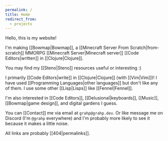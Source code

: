 ```yaml
---
permalink: /
title: Home
redirect_from:
  - projects
---
```

Hello, this is my website!

I'm making [[Bowmap|Bowmap]], a [[Minecraft Server From Scratch|from-scratch]] MMORPG [[Minecraft Server|Minecraft server]] [[Code Editors|written]] in [[Clojure|Clojure]].

You may find my [[Steno|Steno]] resources useful or interesting :)

I primarily [[Code Editors|write]] in [[Clojure|Clojure]] (with [[Vim|Vim]])! I have used [[Programming Languages|other languages]] but don't like any of them. I use some other [[Lisp|Lisps]] like [[Fennel|Fennel]].

I'm also interested in [[Code Editors]], [[Delusional|keyboards]], [[Music]], [[Bowmap|game design]], and digital gardens I guess.


You can [[Contact]] me via email at `grahp@grahp.dev`. Or like message me on Discord (I'm `@grahp` everywhere) and I'm probably more likely to see it because it makes a little noise.

All links are probably [[404|permalinks]].
